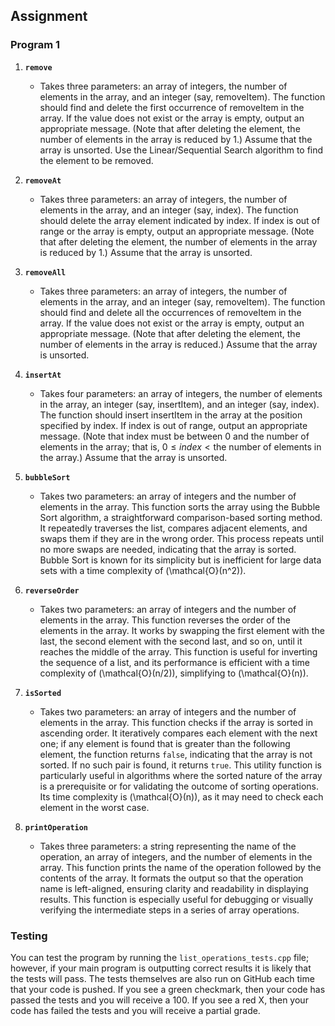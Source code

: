 


## Assignment

### Program 1

1. **`remove`**
   - Takes three parameters: an array of integers, the number of elements in the array, and an integer (say,
     removeItem). The function should find and delete the first occurrence of removeItem in the array. If the
     value does not exist or the array is empty, output an appropriate message. (Note that after deleting the
     element, the number of elements in the array is reduced by 1.) Assume that the array is unsorted. Use the
     Linear/Sequential Search algorithm to find the element to be removed.
2. **`removeAt`**
   - Takes three parameters: an array of integers, the number of elements in the array, and an integer (say, index).
     The function should delete the array element indicated by index. If index is out of range or the array is
     empty, output an appropriate message. (Note that after deleting the element, the number of elements in the
     array is reduced by 1.) Assume that the array is unsorted.
3. **`removeAll`**
   - Takes three parameters: an array of integers, the number of elements in the array, and an integer (say,
     removeItem). The function should find and delete all the occurrences of removeItem in the array. If the value
     does not exist or the array is empty, output an appropriate message. (Note that after deleting the element, the number of elements in the array is reduced.) Assume that the array is unsorted.
4. **`insertAt`**
   - Takes four parameters: an array of integers, the number of elements in the array, an integer (say, insertItem),
     and an integer (say, index). The function should insert insertItem in the array at the position specified by
     index. If index is out of range, output an appropriate message. (Note that index must be between 0 and the
     number of elements in the array; that is, $0 \leq index < \text{the number of elements in the array}$.) Assume that the array is unsorted.
5. **`bubbleSort`**
   - Takes two parameters: an array of integers and the number of elements in the array. This function sorts the array using the Bubble Sort algorithm, a straightforward comparison-based sorting method. It repeatedly traverses the list, compares adjacent elements, and swaps them if they are in the wrong order. This process repeats until no more swaps are needed, indicating that the array is sorted. Bubble Sort is known for its simplicity but is inefficient for large data sets with a time complexity of \(\mathcal{O}(n^2)\).

6. **`reverseOrder`**
   - Takes two parameters: an array of integers and the number of elements in the array. This function reverses the order of the elements in the array. It works by swapping the first element with the last, the second element with the second last, and so on, until it reaches the middle of the array. This function is useful for inverting the sequence of a list, and its performance is efficient with a time complexity of \(\mathcal{O}(n/2)\), simplifying to \(\mathcal{O}(n)\).

7. **`isSorted`**
   - Takes two parameters: an array of integers and the number of elements in the array. This function checks if the array is sorted in ascending order. It iteratively compares each element with the next one; if any element is found that is greater than the following element, the function returns `false`, indicating that the array is not sorted. If no such pair is found, it returns `true`. This utility function is particularly useful in algorithms where the sorted nature of the array is a prerequisite or for validating the outcome of sorting operations. Its time complexity is \(\mathcal{O}(n)\), as it may need to check each element in the worst case.

8. **`printOperation`**
   - Takes three parameters: a string representing the name of the operation, an array of integers, and the number of elements in the array. This function prints the name of the operation followed by the contents of the array. It formats the output so that the operation name is left-aligned, ensuring clarity and readability in displaying results. This function is especially useful for debugging or visually verifying the intermediate steps in a series of array operations.


### Testing 

You can test the program by running the `list_operations_tests.cpp` file; however, if your main program is 
outputting correct results it is likely that the tests will pass. The tests themselves are also run on GitHub each 
time that your code is pushed. If you see a green checkmark, then your code has passed the tests and you will 
receive a 100. If you see a red X, then your code has failed the tests and you will receive a partial grade. 



